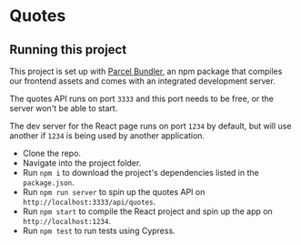 # Quotes

## Running this project

This project is set up with [Parcel Bundler](https://parceljs.org/), an npm package
that compiles our frontend assets and comes with an integrated development server.

The quotes API runs on port `3333` and this port needs to be free, or the server won't be able to start.

The dev server for the React page runs on port `1234` by default, but will use another if `1234` is
being used by another application.

- Clone the repo.
- Navigate into the project folder.
- Run `npm i` to download the project's dependencies listed in the `package.json`.
- Run `npm run server` to spin up the quotes API on `http://localhost:3333/api/quotes`.
- Run `npm start` to compile the React project and spin up the app on `http://localhost:1234`.
- Run `npm test` to run tests using Cypress.
